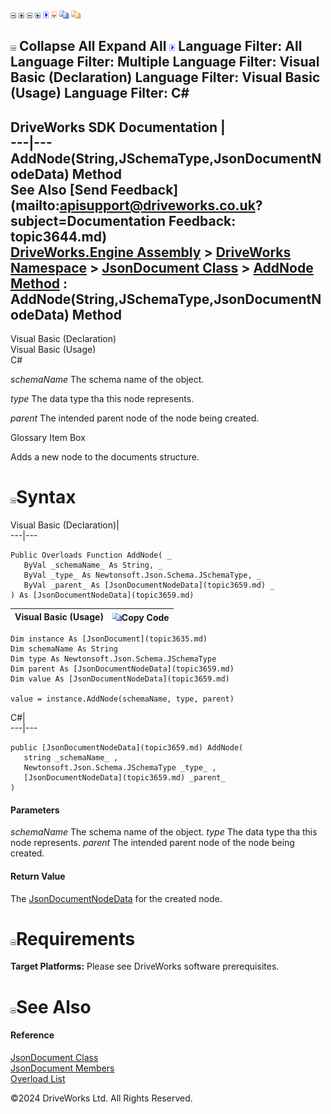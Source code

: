 ![](dotnetimages/collapse.gif) ![](dotnetimages/expand.gif) ![](dotnetimages/collapse.gif) ![](dotnetimages/expand.gif) ![](dotnetimages/drpdown.gif) ![](dotnetimages/drpdown_orange.gif) ![](dotnetimages/copycode.gif) ![](dotnetimages/copycodeHighlight.gif)

![](dotnetimages/collapse.gif) Collapse All Expand All ![](dotnetimages/drpdown.gif) Language Filter: All  Language Filter: Multiple  Language Filter: Visual Basic (Declaration) Language Filter: Visual Basic (Usage) Language Filter: C#  
---  
DriveWorks SDK Documentation  |   
---|---  
AddNode(String,JSchemaType,JsonDocumentNodeData) Method   
See Also [Send Feedback](mailto:apisupport@driveworks.co.uk?subject=Documentation Feedback: topic3644.md)  
[DriveWorks.Engine Assembly](topic2156.md) > [DriveWorks Namespace](topic2159.md) > [JsonDocument Class](topic3635.md) > [AddNode Method](topic3642.md) : AddNode(String,JSchemaType,JsonDocumentNodeData) Method  
---  
  
Visual Basic (Declaration)    
Visual Basic (Usage)    
C# 

_schemaName_
    The schema name of the object.

_type_
    The data type tha this node represents.

_parent_
    The intended parent node of the node being created.

Glossary Item Box

Adds a new node to the documents structure. 

# ![](dotnetimages/collapse.gif)Syntax

Visual Basic (Declaration)|   
---|---  
      
    
    Public Overloads Function AddNode( _
       ByVal _schemaName_ As String, _
       ByVal _type_ As Newtonsoft.Json.Schema.JSchemaType, _
       ByVal _parent_ As [JsonDocumentNodeData](topic3659.md) _
    ) As [JsonDocumentNodeData](topic3659.md)  
  
Visual Basic (Usage)| ![](dotnetimages/copycode.gif)Copy Code  
---|---  
      
    
    Dim instance As [JsonDocument](topic3635.md)
    Dim schemaName As String
    Dim type As Newtonsoft.Json.Schema.JSchemaType
    Dim parent As [JsonDocumentNodeData](topic3659.md)
    Dim value As [JsonDocumentNodeData](topic3659.md)
     
    value = instance.AddNode(schemaName, type, parent)  
  
C#|   
---|---  
      
    
    public [JsonDocumentNodeData](topic3659.md) AddNode( 
       string _schemaName_ ,
       Newtonsoft.Json.Schema.JSchemaType _type_ ,
       [JsonDocumentNodeData](topic3659.md) _parent_
    )  
  
#### Parameters

 _schemaName_
    The schema name of the object.
_type_
    The data type tha this node represents.
_parent_
    The intended parent node of the node being created.

#### Return Value

The [JsonDocumentNodeData](topic3659.md) for the created node.

# ![](dotnetimages/collapse.gif)Requirements

**Target Platforms:** Please see DriveWorks software prerequisites.

# ![](dotnetimages/collapse.gif)See Also

#### Reference

[JsonDocument Class](topic3635.md)   
[JsonDocument Members](topic3636.md)   
[Overload List](topic3642.md)

©2024 DriveWorks Ltd. All Rights Reserved.
